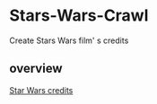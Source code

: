 # Stars-Wars-Crawl

Create Stars Wars film' s credits

## overview

[Star Wars credits](https://amauryh24.github.io/Star-Wars-Crawl/)
